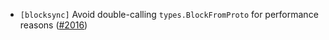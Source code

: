 - `[blocksync]` Avoid double-calling `types.BlockFromProto` for performance
  reasons ([\#2016](https://github.com/KYVENetwork/cometbft/v38/pull/2016))
